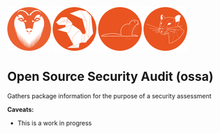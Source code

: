 <img width=100 src="https://raw.githubusercontent.com/ThinGuy/svg/master/Ubuntu_Badge-Trusty_Tahr.svg?sanitize=true">
<img width=100 src="https://raw.githubusercontent.com/ThinGuy/svg/master/Ubuntu_Badge-Xenial_Xerus.svg?sanitize=true">
<img width=100 src="https://raw.githubusercontent.com/ThinGuy/svg/master/Ubuntu_Badge-Bionic_Beaver.svg?sanitize=true">
<img width=100 src="https://raw.githubusercontent.com/ThinGuy/svg/master/Ubuntu_Badge-Focal_Fossa.svg?sanitize=true">

# Open Source Security Audit (ossa)
Gathers package information for the purpose of a security assessment

**Caveats:** 
 - This is a work in progress

